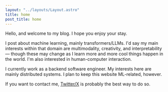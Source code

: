 ```yaml
---
layout: "../layouts/Layout.astro"
title: home
post_title: home
---
```


Hello, and welcome to my blog. I hope you enjoy your stay.

I post about machine learning, mainly transformers/LLMs. I'd say my main interests within that domain are multimodality, creativity, and interpretability — though these may change as I learn more and more cool things happen in the world. I'm also interested in human-computer interaction.

I currently work as a backend software engineer. My interests here are mainly distributed systems. I plan to keep this website ML-related, however.

If you want to contact me, [Twitter/X](https://x.com/stochasticchasm) is probably the best way to do so.
